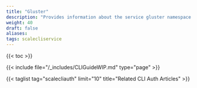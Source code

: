 ```yaml
---
title: "Gluster"
description: "Provides information about the service gluster namespace in the TrueNAS CLI. Includes command syntax and common commands."
weight: 40
draft: false
aliases:
tags: scalecliservice
---
```


{{< toc >}}

{{< include file="/_includes/CLIGuideWIP.md" type="page" >}}

{{< taglist tag="scalecliauth" limit="10" title="Related CLI Auth Articles" >}}
